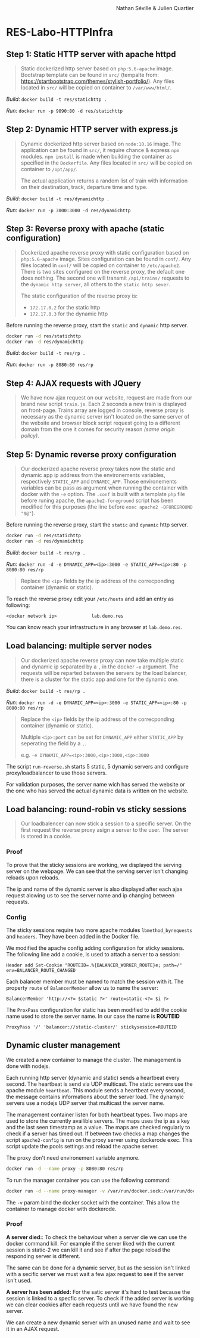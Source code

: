 <div style="text-align: right">Nathan Séville & Julien Quartier</div>

# RES-Labo-HTTPInfra

## Step 1: Static HTTP server with apache httpd

> Static dockerized http server based on `php:5.6-apache` image. Bootstrap template can be found in `src/` (tempalte from: https://startbootstrap.com/themes/stylish-portfolio/). Any files located in `src/` will be copied on container to `/var/www/html/`.

*Build*: `docker build -t res/statichttp .`

*Run*: `docker run -p 9090:80 -d res/statichttp`



## Step 2: Dynamic HTTP server with express.js

> Dynamic dockerized http server based on `node:10.16` image. The application can be found in `src/`, it require chance & express `npm` modules. `npm install` is made when building the container as specified in the `Dockerfile`. Any files located in `src/` will be copied on container to `/opt/app/`.
>
> The actual application returns a random list of train with information on their destination, track, departure time and type.

*Build*: `docker build -t res/dynamichttp .`

*Run*: `docker run -p 3000:3000 -d res/dynamichttp`



## Step 3: Reverse proxy with apache (static configuration)

> Dockerized apache reverse proxy with static configuration based on `php:5.6-apache` image. Sites configuration can be found in `conf/`. Any files located in `conf/` will be copied on container to `/etc/apache2`. There is two sites configured on the reverse proxy, the default one does nothing. The second one will transmit `/api/trains/` requests to the `dynamic http server`, all others to the `static http sever`.
>
> The static configuration of the reverse proxy is: 
>
> - `172.17.0.2` for the static http
> - `172.17.0.3` for the dynamic http



Before running the reverse proxy, start the `static` and `dynamic` http server.

```bash
docker run -d res/statichttp
docker run -d res/dynamichttp
```



*Build*: `docker build -t res/rp .`

*Run*: `docker run -p 8080:80 res/rp`



## Step 4: AJAX requests with JQuery

> We have now ajax request on our website, request are made from our brand new script `train.js`. Each 2 seconds a new train is displayed on front-page. Trains array are logged in console, reverse proxy is necessary as the dynamic server isn't located on the same server of the website and browser block script request going to a different domain from the one it comes for security reason *(same origin policy)*.



## Step 5: Dynamic reverse proxy configuration

> Our dockerized apache reverse proxy takes now the static and dynamic app ip address from the environements variables, respectively `STATIC_APP` and `DYNAMIC_APP`. Those environements variables can be pass as argument when running the container with docker with the `-e` option. The `.conf` is built with a template `php` file before runing apache, the `apache2-foreground` script has been modified for this purposes (the line before `exec apache2 -DFOREGROUND "$@"`).



Before running the reverse proxy, start the `static` and `dynamic` http server.

```bash
docker run -d res/statichttp
docker run -d res/dynamichttp
```



*Build*: `docker build -t res/rp .`

*Run*: `docker run -d -e DYNAMIC_APP=<ip>:3000 -e STATIC_APP=<ip>:80 -p 8080:80 res/rp`

> Replace the `<ip>` fields by the ip address of the correcponding container (dynamic or static).



To reach the reverse proxy edit your `/etc/hosts` and add an entry as following:

```
<docker network ip>				lab.demo.res
```

You can know reach your infrastructure in any browser at `lab.demo.res`.



## Load balancing: multiple server nodes

> Our dockerized apache reverse proxy can now take multiple static and dynamic ip separated by a `,` in the docker `-e` argument. The requests will be reparted between the servers by the load balancer, there is a cluster for the static app and one for the dynamic one.



*Build*: `docker build -t res/rp .`

*Run*: `docker run -d -e DYNAMIC_APP=<ip>:3000 -e STATIC_APP=<ip>:80 -p 8080:80 res/rp`

> Replace the `<ip>` fields by the ip address of the correcponding container (dynamic or static).
>
> Multiple `<ip>:port` can be set for `DYNAMIC_APP` either `STATIC_APP` by seperating the field by a `,`.
>
> e.g. `-e DYNAMIC_APP=<ip>:3000,<ip>:3000,<ip>:3000`



The script `run-reverse.sh` starts 5 static, 5 dynamic servers and configure proxy/loadbalancer to use those servers.

For validation purposes, the server name wich has served the website or the one who has served the actual dynamic data is written on the website.


## Load balancing: round-robin vs sticky sessions

> Our loadbalencer can now stick a session to a specific server. On the first request the reverse proxy asign a server to the user. The server is stored in a cookie.

### Proof

To prove that the sticky sessions are working, we displayed the serving server on the webpage. We can see that the serving server isn't changing reloads upon reloads. 

The ip and name of the dynamic server is also displayed after each ajax request alowing us to see the server name and ip changing between requests.   

### Config

The sticky sessions require two more apache modules `lbmethod_byrequests` and `headers`. They have been added in the Docker file.

We modified the apache config adding configuration for sticky sessions.
The following line add a cookie, is used to attach a server to a session:
```
Header add Set-Cookie "ROUTEID=.%{BALANCER_WORKER_ROUTE}e; path=/" env=BALANCER_ROUTE_CHANGED
```

Each balancer member must be named to match the session with it. The property `route` of `BalancerMember` allow us to name the server:
```
BalancerMember 'http://<?= $static ?>' route=static-<?= $i ?>
```

The `ProxPass` configuration for static has been modified to add the cookie name used to store the server name. In our case the name is **ROUTEID**
```
ProxyPass '/' 'balancer://static-cluster/' stickysession=ROUTEID
```


## Dynamic cluster management

We created a new container to manage the cluster. The management is done with nodejs.

Each running http server (dynamic and static) sends a heartbeat every second. The heartbeat is send via UDP multicast. The static servers use the apache module `heartbeat`. This module sends a heartbeat every second, the message contains informations about the server load. The dynamyic servers use a nodejs UDP server that multicast the server name.

The management container listen for both heartbeat types. Two maps are used to store the currently availible servers. The maps uses the ip as a key and the last seen timestamp as a value. The maps are checked regularly to check if a server has timed out. If between two checks a map changes the script `apache2-config` is run on the proxy server using dockerode exec. This script update the pools settings and reload the apache server. 

The proxy don't need environement variable anymore.
```bash
docker run -d --name proxy -p 8080:80 res/rp
```

To run the manager container you can use the following command:
```bash
docker run -d --name proxy-manager -v /var/run/docker.sock:/var/run/docker.sock res/rpmanager
```
The `-v` param bind the docker socket with the container. This allow the container to manage docker with dockerode.


### Proof

**A server died:**:
To check the behaviour when a server die we can use the docker command kill. For example if the server liked with the current session is static-2 we can kill it and see if after the page reload the responding server is different.

The same can be done for a dynamic server, but as the session isn't linked with a secific server we must wait a few ajax request to see if the server isn't used.

**A server has been added:**
For the satic server it's hard to test because the session is linked to a specfic server. To check if the added server is working we can clear cookies after each requests until we have found the new server.

We can create a new dynamic server with an unused name and wait to see it in an AJAX request.
